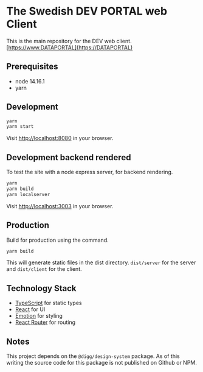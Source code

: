 # The Swedish DEV PORTAL web Client

This is the main repository for the DEV web client.
[https://www.DATAPORTAL](https://DATAPORTAL)

## Prerequisites

- node 14.16.1
- yarn

## Development

```sh
yarn
yarn start
```

Visit [http://localhost:8080](http://localhost:8080) in your browser.

## Development backend rendered

To test the site with a node express server, for backend rendering.

```sh
yarn
yarn build
yarn localserver
```

Visit [http://localhost:3003](http://localhost:3003) in your browser.

## Production

Build for production using the command.

```sh
yarn build
```

This will generate static files in the dist directory. `dist/server` for the server and `dist/client` for the client.

## Technology Stack

- [TypeScript](https://www.typescriptlang.org/) for static types
- [React](https://reactjs.org/) for UI
- [Emotion](https://emotion.sh) for styling
- [React Router](https://reacttraining.com/react-router/) for routing

## Notes

This project depends on the `@digg/design-system` package. As of this writing the source code for this package is not published on Github or NPM.
